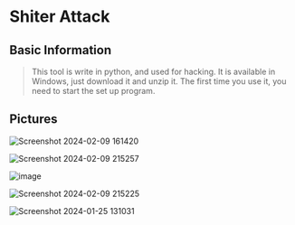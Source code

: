 # Shiter Attack

## Basic Information

> This tool is write in python, and used for hacking. It is available in Windows, just download it and unzip it. The first time you use it, you need to start the set up program.
> 

## Pictures
![Screenshot 2024-02-09 161420](https://github.com/meta-hyphen123/Shiter-Attack-Tools/assets/136706431/b1f018b7-7741-4ef8-976b-a7b955530163)

![Screenshot 2024-02-09 215257](https://github.com/meta-hyphen123/Shiter-Attack-Tools/assets/136706431/bda9d67f-e467-46ae-a86d-5db1aef46e6f)

![image](https://github.com/meta-hyphen123/Shiter-Attack-Tools/assets/136706431/65ae6da1-9aab-440d-b5d0-3b266e3ba0e3)

![Screenshot 2024-02-09 215225](https://github.com/meta-hyphen123/Shiter-Attack-Tools/assets/136706431/d9bb5a4b-d0f5-40fd-a4fd-40fb804ff89a)

![Screenshot 2024-01-25 131031](https://github.com/meta-hyphen123/Shiter-Attack-Tools/assets/136706431/e3e3e44b-2a0f-47c2-a989-0eda969dd741)




